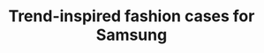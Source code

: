 ---
layout: project
permalink: /samsung_cases/
title: "Trend-inspired fashion cases for Samsung"
description: "Samples of the fashion inspired designs for many different users styles, occasions, and price points."
challenge: "Our client needed trend-inspired fashion cases for the new Samsung phone."
result: "For Fall 2017, these case designs were inspired by new visual trends of mixing and morphing patterns to create a new made-up reality. The patterns create new layered forms and never-imagined animal prints to match timely fashion interests. The back surface of the phone was used as a canvas to create geometric and amorphous patterns that were part of fashion trends."
services:
 - "research"
 - "ideation"
 - "3D CAD"
main_image: "/assets/images/projects/samsung_cases/main.jpg"
images:
 - "/assets/images/projects/samsung_cases/01.jpg"
 - "/assets/images/projects/samsung_cases/02.jpg"
---